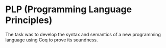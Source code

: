 # PLP (Programming Language Principles)

The task was to develop the syntax and semantics of a new programming language using Coq to prove its soundness.
